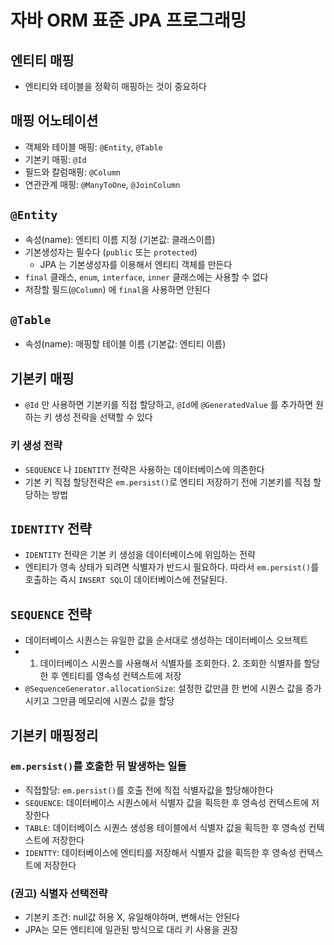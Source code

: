 # 자바 ORM 표준 JPA 프로그래밍

## 엔티티 매핑

- 엔티티와 테이블을 정확히 매핑하는 것이 중요하다

## 매핑 어노테이션

- 객체와 테이블 매핑: `@Entity`, `@Table`
- 기본키 매핑: `@Id`
- 필드와 칼럼매핑: `@Column`
- 연관관계 매핑: `@ManyToOne`, `@JoinColumn`

## `@Entity`

- 속성(name): 엔티티 이름 지정 (기본값: 클래스이름)
- 기본생성자는 필수다 (`public` 또는 `protected`)
  - JPA 는 기본생성자를 이용해서 엔티티 객체를 만든다
- `final` 클래스, `enum`, `interface`, `inner` 클래스에는 사용할 수 없다
- 저장할 필드(`@Column`) 에 `final`을 사용하면 안된다

## `@Table`

- 속성(name): 매핑할 테이블 이름 (기본값: 엔티티 이름)

## 기본키 매핑

- `@Id` 만 사용하면 기본키를 직접 할당하고, `@Id`에 `@GeneratedValue` 를 추가하면 원하는 키 생성 전략을 선택할 수 있다

### 키 생성 전략

- `SEQUENCE` 나 `IDENTITY` 전략은 사용하는 데이터베이스에 의존한다
- 기본 키 직접 할당전략은 `em.persist()`로 엔티티 저장하기 전에 기본키를 직접 할당하는 방법

## `IDENTITY` 전략

- `IDENTITY` 전략은 기본 키 생성을 데이터베이스에 위임하는 전략
- 엔티티가 영속 상태가 되려면 식별자가 반드시 필요하다.
  따라서 `em.persist()`를 호출하는 즉시 `INSERT SQL`이 데이터베이스에 전달된다.

## `SEQUENCE` 전략

- 데이터베이스 시퀀스는 유일한 값을 순서대로 생성하는 데이터베이스 오브젝트
- 1. 데이터베이스 시퀀스를 사용해서 식별자를 조회한다. 2. 조회한 식별자를 할당한 후 엔티티를 영속성 컨텍스트에 저장
- `@SequenceGenerator.allocationSize`: 설정한 값만큼 한 번에 시퀀스 값을 증가시키고 그만큼 메모리에 시퀀스 값을 할당

## 기본키 매핑정리

### `em.persist()`를 호출한 뒤 발생하는 일들

- 직접할당: `em.persist()`를 호출 전에 직접 식별자값을 할당해야한다
- `SEQUENCE`: 데이터베이스 시퀀스에서 식별자 값을 획득한 후 영속성 컨텍스트에 저장한다
- `TABLE`: 데이터베이스 시퀀스 생성용 테이블에서 식별자 값을 획득한 후 영속성 컨텍스트에 저장한다
- `IDENTTY`: 데이터베이스에 엔티티를 저장해서 식별자 값을 획득한 후 영속성 컨텍스트에 저장한다

### (권고) 식별자 선택전략

- 기본키 조건: null값 허용 X, 유일해야하며, 변해서는 안된다
- JPA는 모든 엔티티에 일관된 방식으로 대리 키 사용을 권장

